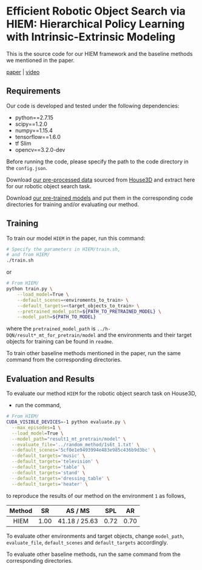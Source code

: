 
# Efficient Robotic Object Search via HIEM: Hierarchical Policy Learning with Intrinsic-Extrinsic Modeling

This is the source code for our HIEM framework and the baseline methods we mentioned in the paper. 

[paper](https://arxiv.org/pdf/2010.08596.pdf) | [video](https://www.youtube.com/watch?v=rAHB3jIS3Wo)

## Requirements

Our code is developed and tested under the following dependencies:

- python==2.7.15
- scipy==1.2.0
- numpy==1.15.4
- tensorflow==1.6.0
- tf Slim 
- opencv==3.2.0-dev

Before running the code, please specify the path to the code directory in the `config.json`.

Download [our pre-processed data](https://drive.google.com/file/d/1enOKLbfm2cGWT8GOOW59Q8y_CB6L4nR0/view?usp=sharing) sourced from [House3D](https://github.com/facebookresearch/house3d) and extract here for our robotic object search task.

Download [our pre-trained models](https://drive.google.com/file/d/1uP-3JFy8fRnp9qGt6ZE5E-WUnCd79YpW/view?usp=sharing) and put them in the corresponding code directories for training and/or evaluating our method.

## Training

To train our model `HIEM` in the paper, run this command:

```bash
# Specify the parameters in HIEM/train.sh, 
# and from HIEM/
./train.sh
```
or

```bash
# From HIEM/
python train.py \
    --load_model=True \
    --default_scenes=<enviroments_to_train> \
    --default_targets=<target_objects_to_train> \
    --pretrained_model_path=${PATH_TO_PRETRAINED_MODEL} \
    --model_path=${PATH_TO_MODEL} 

```

where the `pretrained_model_path` is `../h-DQN/result*_mt_for_pretrain/model` and the environments and their target objects for training can be found in `readme`.

To train other baseline methods mentioned in the paper, run the same command from the corresponding directories.



## Evaluation and Results

To evaluate our method `HIEM` for the robotic object search task on House3D, 

- run the command,
```bash
# From HIEM/
CUDA_VISIBLE_DEVICES=-1 python evaluate.py \
  --max_episodes=1 \
  --load_model=True \
  --model_path="result1_mt_pretrain/model" \
  --evaluate_file='../random_method/1s6t_1.txt' \
  --default_scenes='5cf0e1e9493994e483e985c436b9d3bc' \
  --default_targets='music' \
  --default_targets='television' \
  --default_targets='table' \
  --default_targets='stand' \
  --default_targets='dressing_table' \
  --default_targets='heater' \ 
```
to reproduce the results of our method on the environment `1` as follows,

|  Method  |   SR   |     AS / MS     |   SPL  |   AR   |
| :-------:|:------:|:---------------:|:------:|:------:|
|   HIEM   |  1.00  |  41.18 / 25.63  |  0.72  |  0.70  |


To evaluate other environments and target objects, change `model_path`, `evaluate_file`, `default_scenes` and `default_targets` accordingly.

To evaluate other baseline methods, run the same command from the corresponding directories.